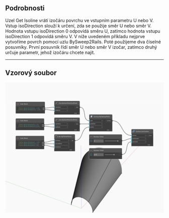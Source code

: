 ## Podrobnosti
Uzel Get Isoline vrátí izočáru povrchu ve vstupním parametru U nebo V. Vstup isoDirection slouží k určení, zda se použije směr U nebo směr V. Hodnota vstupu isoDirection 0 odpovídá směru U, zatímco hodnota vstupu isoDirection 1 odpovídá směru V. V níže uvedeném příkladu nejprve vytvoříme povrch pomocí uzlu BySweep2Rails. Poté použijeme dva číselné posuvníky. První posuvník řídí směr U nebo směr V izočar, zatímco druhý určuje parametr, jehož izočáru chcete najít.
___
## Vzorový soubor

![GetIsoline](./Autodesk.DesignScript.Geometry.Surface.GetIsoline_img.jpg)

